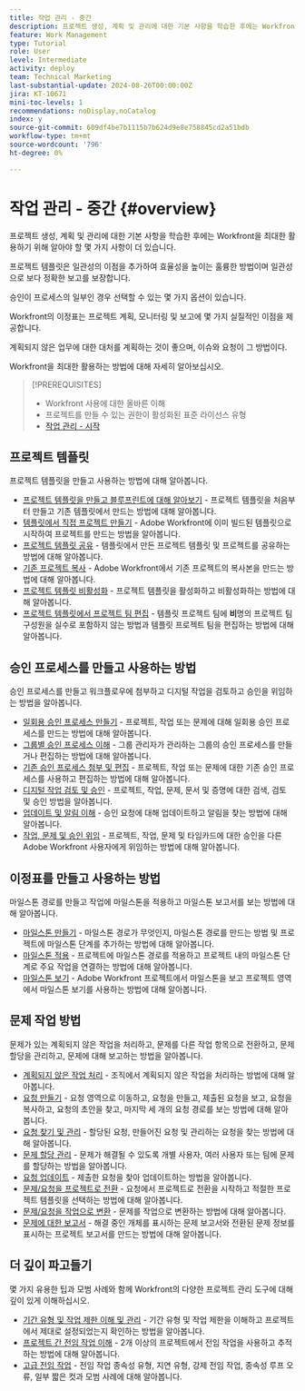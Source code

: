 ```yaml
---
title: 작업 관리 - 중간
description: 프로젝트 생성, 계획 및 관리에 대한 기본 사항을 학습한 후에는 Workfront을 최대한 활용하기 위해 알아야 할 몇 가지 사항이 더 있습니다.
feature: Work Management
type: Tutorial
role: User
level: Intermediate
activity: deploy
team: Technical Marketing
last-substantial-update: 2024-08-26T00:00:00Z
jira: KT-10671
mini-toc-levels: 1
recommendations: noDisplay,noCatalog
index: y
source-git-commit: 609df4be7b1115b7b624d9e8e758845cd2a51bdb
workflow-type: tm+mt
source-wordcount: '796'
ht-degree: 0%

---
```



# 작업 관리 - 중간 {#overview}

프로젝트 생성, 계획 및 관리에 대한 기본 사항을 학습한 후에는 Workfront을 최대한 활용하기 위해 알아야 할 몇 가지 사항이 더 있습니다.

프로젝트 템플릿은 일관성의 이점을 추가하여 효율성을 높이는 훌륭한 방법이며 일관성으로 보다 정확한 보고를 보장합니다.

승인이 프로세스의 일부인 경우 선택할 수 있는 몇 가지 옵션이 있습니다.

Workfront의 이정표는 프로젝트 계획, 모니터링 및 보고에 몇 가지 실질적인 이점을 제공합니다.

계획되지 않은 업무에 대한 대처를 계획하는 것이 좋으며, 이슈와 요청이 그 방법이다.

Workfront을 최대한 활용하는 방법에 대해 자세히 알아보십시오.

>[!PREREQUISITES]
>
>* Workfront 사용에 대한 올바른 이해
>* 프로젝트를 만들 수 있는 권한이 활성화된 표준 라이선스 유형
>* [작업 관리 - 시작](https://experienceleague.adobe.com/?recommended=Workfront-U-1-2022.1.planners)


## 프로젝트 템플릿

프로젝트 템플릿을 만들고 사용하는 방법에 대해 알아봅니다.

* [프로젝트 템플릿을 만들고 블루프린트에 대해 알아보기](create-a-project-template.md) - 프로젝트 템플릿을 처음부터 만들고 기존 템플릿에서 만드는 방법에 대해 알아봅니다.
* [템플릿에서 직접 프로젝트 만들기](create-a-project-directly-from-a-template.md) - Adobe Workfront에 이미 빌드된 템플릿으로 시작하여 프로젝트를 만드는 방법을 알아봅니다.
* [프로젝트 템플릿 공유](share-a-project-template.md) - 템플릿에서 만든 프로젝트 템플릿 및 프로젝트를 공유하는 방법에 대해 알아봅니다.
* [기존 프로젝트 복사](/help/manage-work/manage-projects/copy-an-existing-project.md) - Adobe Workfront에서 기존 프로젝트의 복사본을 만드는 방법에 대해 알아봅니다.
* [프로젝트 템플릿 비활성화](deactivate-a-project-template.md) - 프로젝트 템플릿을 활성화하고 비활성화하는 방법에 대해 알아봅니다.
* [프로젝트 템플릿에서 프로젝트 팀 편집](edit-the-project-team-in-a-project-template.md) - 템플릿 프로젝트 팀에 **비**&#x200B;명의 프로젝트 팀 구성원을 실수로 포함하지 않는 방법과 템플릿 프로젝트 팀을 편집하는 방법에 대해 알아봅니다.

## 승인 프로세스를 만들고 사용하는 방법

승인 프로세스를 만들고 워크플로우에 첨부하고 디지털 작업을 검토하고 승인을 위임하는 방법을 알아봅니다.

* [일회용 승인 프로세스 만들기](create-a-single-use-approval-process.md) - 프로젝트, 작업 또는 문제에 대해 일회용 승인 프로세스를 만드는 방법에 대해 알아봅니다.
* [그룹별 승인 프로세스 이해](group-specific-approval-processes.md) - 그룹 관리자가 관리하는 그룹의 승인 프로세스를 만들거나 편집하는 방법에 대해 알아봅니다.
* [기존 승인 프로세스 첨부 및 편집](attach-and-edit-existing-approval-processes.md) - 프로젝트, 작업 또는 문제에 대한 기존 승인 프로세스를 사용하고 편집하는 방법에 대해 알아봅니다.
* [디지털 작업 검토 및 승인](review-and-approve-digital-work.md) - 프로젝트, 작업, 문제, 문서 및 증명에 대한 검색, 검토 및 승인 방법을 알아봅니다.
* [업데이트 및 알림 이해](understand-updates-and-notifications.md) - 승인 요청에 대해 업데이트하고 알림을 찾는 방법에 대해 알아봅니다.
* [작업, 문제 및 승인 위임](delegate-approvals.md) - 프로젝트, 작업, 문제 및 타임카드에 대한 승인을 다른 Adobe Workfront 사용자에게 위임하는 방법에 대해 알아봅니다.

## 이정표를 만들고 사용하는 방법

마일스톤 경로를 만들고 작업에 마일스톤을 적용하고 마일스톤 보고서를 보는 방법에 대해 알아봅니다.

* [마일스톤 만들기](creating-milestones.md) - 마일스톤 경로가 무엇인지, 마일스톤 경로를 만드는 방법 및 프로젝트에 마일스톤 단계를 추가하는 방법에 대해 알아봅니다.
* [마일스톤 적용](apply-milestones.md) - 프로젝트에 마일스톤 경로를 적용하고 프로젝트 내의 마일스톤 단계로 주요 작업을 연결하는 방법에 대해 알아봅니다.
* [마일스톤 보기](view-milestones.md) - Adobe Workfront 프로젝트에서 마일스톤을 보고 프로젝트 영역에서 마일스톤 보기를 사용하는 방법에 대해 알아봅니다.

## 문제 작업 방법

문제가 있는 계획되지 않은 작업을 처리하고, 문제를 다른 작업 항목으로 전환하고, 문제 할당을 관리하고, 문제에 대해 보고하는 방법을 알아봅니다.

* [계획되지 않은 작업 처리](handle-unplanned-work.md) - 조직에서 계획되지 않은 작업을 처리하는 방법에 대해 알아봅니다.
* [요청 만들기](make-a-request.md) - 요청 영역으로 이동하고, 요청을 만들고, 제출된 요청을 보고, 요청을 복사하고, 요청의 초안을 찾고, 마지막 세 개의 요청 경로를 보는 방법에 대해 알아봅니다.
* [요청 찾기 및 관리](find-requests.md) - 할당된 요청, 만들어진 요청 및 관리하는 요청을 찾는 방법에 대해 알아봅니다.
* [문제 할당 관리](manage-issue-assignments.md) - 문제가 해결될 수 있도록 개별 사용자, 여러 사용자 또는 팀에 문제를 할당하는 방법을 알아봅니다.
* [요청 업데이트](update-a-request.md) - 제출한 요청을 찾아 업데이트하는 방법을 알아봅니다.
* [문제/요청을 프로젝트로 전환](create-a-project-from-a-request.md) - 요청에서 프로젝트로 전환을 시작하고 적절한 프로젝트 템플릿을 선택하는 방법에 대해 알아봅니다.
* [문제/요청을 작업으로 변환](convert-issues-to-other-work-items.md) - 문제를 작업으로 변환하는 방법에 대해 알아봅니다.
* [문제에 대한 보고서](report-on-issues.md) - 해결 중인 개체를 표시하는 문제 보고서와 전환된 문제 정보를 표시하는 프로젝트 보고서를 만드는 방법에 대해 알아봅니다.

## 더 깊이 파고들기

몇 가지 유용한 팁과 모범 사례와 함께 Workfront의 다양한 프로젝트 관리 도구에 대해 깊이 있게 이해하십시오.    

* [기간 유형 및 작업 제한 이해 및 관리](understand-and-manage-duration-types-and-task-constraints.md) - 기간 유형 및 작업 제한을 이해하고 프로젝트에서 제대로 설정되었는지 확인하는 방법을 알아봅니다.
* [프로젝트 간 전임 작업 이해](understand-cross-project-predecessors.md) - 2개 이상의 프로젝트에서 전임 작업을 사용하고 추적하는 방법에 대해 알아봅니다.
* [고급 전임 작업](advanced-predecessors.md) - 전임 작업 종속성 유형, 지연 유형, 강제 전임 작업, 종속성 루프 오류, 일부 짧은 컷과 모범 사례에 대해 알아봅니다.
